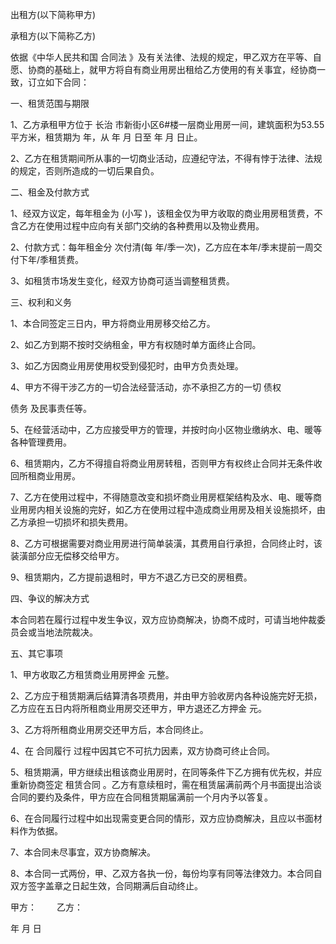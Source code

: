 
 


出租方(以下简称甲方)


承租方(以下简称乙方)


依据《中华人民共和国
合同法
》及有关法律、法规的规定，甲乙双方在平等、自愿、协商的基础上，就甲方将自有商业用房出租给乙方使用的有关事宜，经协商一致，订立如下合同：


一、租赁范围与期限


1、乙方承租甲方位于
长治
市新街小区6#楼一层商业用房一间，建筑面积为53.55平方米，租赁期为 年，从 年 月 日至 年 月 日止。


2、乙方在租赁期间所从事的一切商业活动，应遵纪守法，不得有悖于法律、法规的规定，否则所造成的一切后果自负。


二、租金及付款方式


1、经双方议定，每年租金为 (小写 )，该租金仅为甲方收取的商业用房租赁费，不含乙方在使用过程中应向有关部门交纳的各种费用以及物业费用。


2、付款方式：每年租金分 次付清(每 年/季一次)，乙方应在本年/季末提前一周交付下年/季租赁费。


3、如租赁市场发生变化，经双方协商可适当调整租赁费。


三、权利和义务


1、本合同签定三日内，甲方将商业用房移交给乙方。


2、如乙方到期不按时交纳租金，甲方有权随时单方面终止合同。


3、如乙方因商业用房使用权受到侵犯时，由甲方负责处理。


4、甲方不得干涉乙方的一切合法经营活动，亦不承担乙方的一切
债权

债务
及民事责任等。


5、在经营活动中，乙方应接受甲方的管理，并按时向小区物业缴纳水、电、暖等各种管理费用。


6、租赁期内，乙方不得擅自将商业用房转租，否则甲方有权终止合同并无条件收回所租商业用房。


7、乙方在使用过程中，不得随意改变和损坏商业用房框架结构及水、电、暖等商业用房内相关设施的完好，如乙方在使用过程中造成商业用房及相关设施损坏，由乙方承担一切损坏和损失费用。


8、乙方可根据需要对商业用房进行简单装潢，其费用自行承担，合同终止时，该装潢部分应无偿移交给甲方。


9、租赁期内，乙方提前退租时，甲方不退乙方已交的房租费。


四、争议的解决方式


本合同若在履行过程中发生争议，双方应协商解决，协商不成时，可请当地仲裁委员会或当地法院裁决。


五、其它事项


1、甲方收取乙方租赁商业用房押金 元整。


2、乙方应于租赁期满后结算清各项费用，并由甲方验收房内各种设施完好无损，乙方应在五日内将所租商业用房交还甲方，甲方退还乙方押金 元。


3、乙方将所租商业用房交还甲方后，本合同终止。


4、在
合同履行
过程中因其它不可抗力因素，双方协商可终止合同。


5、租赁期满，甲方继续出租该商业用房时，在同等条件下乙方拥有优先权，并应重新协商签定
租赁合同
。乙方有意续租时，需在租赁届满前两个月书面提出洽谈合同的要约及条件，甲方应在合同租赁期届满前一个月内予以答复。


6、在合同履行过程中如出现需变更合同的情形，双方应协商解决，且应以书面材料作为依据。


7、本合同未尽事宜，双方协商解决。


8、本合同一式两份，甲、乙双方各执一份，每份均享有同等法律效力。本合同自双方签字盖章之日起生效，合同期满后自动终止。


甲方：　　 乙方：


年 月 日
 


 

 
 
 
 
 
  


  
 

  


  


  
 
 
 
 

